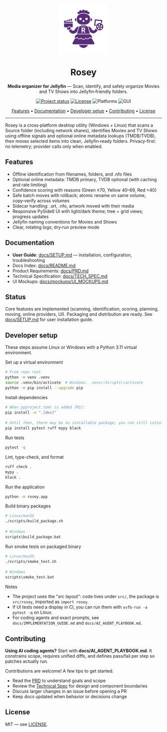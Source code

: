 <p align="center">
	<img src="./graphics/logo.png" alt="Rosey logo" width="160" />
</p>

<h1 align="center">Rosey</h1>

<p align="center"><b>Media organizer for Jellyfin</b> — Scan, identify, and safely organize Movies and TV Shows into Jellyfin‑friendly folders.</p>

<p align="center">
	<a href="https://img.shields.io/badge/status-design%20phase-blue"><img alt="Project status" src="https://img.shields.io/badge/status-design%20phase-blue"></a>
	<a href="LICENSE"><img alt="License" src="https://img.shields.io/badge/license-MIT-green"></a>
	<img alt="Platforms" src="https://img.shields.io/badge/platforms-Windows%20%26%20Linux-8A2BE2">
	<img alt="GUI" src="https://img.shields.io/badge/GUI-PySide6-41b883">
</p>

<p align="center">
	<a href="#features">Features</a> •
	<a href="#documentation">Documentation</a> •
	<a href="#developer-setup">Developer setup</a> •
	<a href="#contributing">Contributing</a> •
	<a href="#license">License</a>
</p>

---

Rosey is a cross‑platform desktop utility (Windows + Linux) that scans a Source folder (including network shares), identifies Movies and TV Shows using offline signals and optional online metadata lookups (TMDB/TVDB), then moves selected items into clean, Jellyfin‑ready folders. Privacy‑first: no telemetry; provider calls only when enabled.

## Features

- Offline identification from filenames, folders, and .nfo files
- Optional online metadata: TMDB primary, TVDB optional (with caching and rate limiting)
- Confidence scoring with reasons (Green ≥70, Yellow 40–69, Red <40)
- Safe batch moves with rollback; atomic rename on same volume, copy‑verify across volumes
- Sidecar handling: .srt, .nfo, artwork moved with their media
- Responsive PySide6 UI with light/dark theme; tree + grid views; progress updates
- Jellyfin naming conventions for Movies and Shows
- Clear, rotating logs; dry‑run preview mode

## Documentation

- **User Guide**: [docs/SETUP.md](./docs/SETUP.md) — installation, configuration, troubleshooting
- Docs Index: [docs/README.md](./docs/README.md)
- Product Requirements: [docs/PRD.md](./docs/PRD.md)
- Technical Specification: [docs/TECH_SPEC.md](./docs/TECH_SPEC.md)
- UI Mockups: [docs/mockups/UI_MOCKUPS.md](./docs/mockups/UI_MOCKUPS.md)

## Status

Core features are implemented (scanning, identification, scoring, planning, moving, online providers, UI). Packaging and distribution are ready. See [docs/SETUP.md](./docs/SETUP.md) for user installation guide.

## Developer setup

These steps assume Linux or Windows with a Python 3.11 virtual environment.

Set up a virtual environment

```bash
# From repo root
python -m venv .venv
source .venv/bin/activate  # Windows: .venv\\Scripts\\activate
python -m pip install --upgrade pip
```

Install dependencies

```bash
# When pyproject.toml is added (M1):
pip install -e ".[dev]"

# Until then, there may be no installable package; you can still install dev tools:
pip install pytest ruff mypy black
```

Run tests

```bash
pytest -q
```

Lint, type-check, and format

```bash
ruff check .
mypy .
black .
```

Run the application

```bash
python -m rosey.app
```

Build binary packages

```bash
# Linux/macOS
./scripts/build_package.sh

# Windows
scripts\build_package.bat
```

Run smoke tests on packaged binary

```bash
# Linux/macOS
./scripts/smoke_test.sh

# Windows
scripts\smoke_test.bat
```

Notes

- The project uses the "src layout": code lives under `src/`, the package is `src/rosey`, imported as `import rosey`.
- If UI tests need a display in CI, you can run them with `xvfb-run -a pytest -q` on Linux.
- For coding agents and exact prompts, see `docs/IMPLEMENTATION_GUIDE.md` and `docs/AI_AGENT_PLAYBOOK.md`.

## Contributing

**Using AI coding agents?** Start with **docs/AI_AGENT_PLAYBOOK.md**.
It constrains scope, requires unified diffs, and defines pass/fail per step so patches actually run.

Contributions are welcome! A few tips to get started:

- Read the [PRD](./docs/PRD.md) to understand goals and scope
- Review the [Technical Spec](./docs/TECH_SPEC.md) for design and component boundaries
- Discuss larger changes in an issue before opening a PR
- Keep docs updated when behavior or decisions change

## License

MIT — see [LICENSE](./LICENSE).

